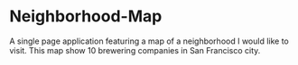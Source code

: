 # Neighborhood-Map
A single page application featuring a map of a neighborhood I would like to visit.
This map show 10 brewering companies in San Francisco city.
